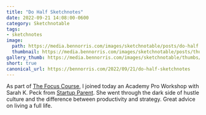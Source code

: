 ```yaml
---
title: "Do Half Sketchnotes"
date: 2022-09-21 14:08:00-0600
category: Sketchnotable
tags:
- sketchnotes
image: 
  path: https://media.bennorris.com/images/sketchnotable/posts/do-half.jpg
  thumbnail: https://media.bennorris.com/images/sketchnotable/posts/thumbnails/do-half.jpg
gallery_thumb: https://media.bennorris.com/images/sketchnotable/thumbs/do-half.jpg
short: true
canonical_url: https://bennorris.com/2022/09/21/do-half-sketchnotes
---
```



As part of [The Focus Course](https://thefocuscourse.com/), I joined today an Academy Pro Workshop with Sarah K. Peck from [Startup Parent](https://startupparent.com/). She went through the dark side of hustle culture and the difference between productivity and strategy. Great advice on living a full life.



